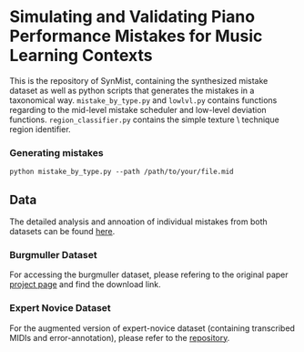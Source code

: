 # Simulating and Validating Piano Performance Mistakes for Music Learning Contexts

This is the repository of SynMist, containing the synthesized mistake dataset as well as python scripts that generates the mistakes in a taxonomical way. ```mistake_by_type.py``` and ```lowlvl.py``` contains functions regarding to the mid-level mistake scheduler and low-level deviation functions. ```region_classifier.py``` contains the simple texture \ technique region identifier. 


### Generating mistakes 
```
python mistake_by_type.py --path /path/to/your/file.mid
```


## Data
The detailed analysis and annoation of individual mistakes from both datasets can be found [here](https://docs.google.com/spreadsheets/d/1QzKa0k5GlVt60PsUCvdDk8LiBAyWKOlPuEQl1Yf1ujA/edit#gid=0). 

### Burgmuller Dataset
For accessing the burgmuller dataset, please refering to the original paper [project page](https://sites.google.com/view/ismir2023-conspicuous-error) and find the download link. 

### Expert Novice Dataset

For the augmented version of expert-novice dataset (containing transcribed MIDIs and error-annotation), please refer to the [repository](https://github.com/anusfoil/EN-augmented-data). 